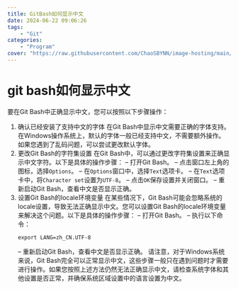 ```yaml
---
title: GitBash如何显示中文
date: 2024-06-22 09:06:26
tags: 
    - "Git"
categories:
    - "Program"
cover: "https://raw.githubusercontent.com/ChaoSBYNN/image-hosting/main/program/git.webp"
---
```


# git bash如何显示中文

要在Git Bash中正确显示中文，您可以按照以下步骤操作：

1. 确认已经安装了支持中文的字体
   在Git Bash中显示中文需要正确的字体支持。在Windows操作系统上，默认的字体一般已经支持中文，不需要额外操作。如果您遇到了乱码问题，可以尝试更改默认字体。
2. 更改Git Bash的字符集设置
   在Git Bash中，可以通过更改字符集设置来正确显示中文字符。以下是具体的操作步骤：
   – 打开Git Bash。
   – 点击窗口左上角的图标，选择`Options`。
   – 在`Options`窗口中，选择`Text`选项卡。
   – 在`Text`选项卡中，将`Character set`设置为`UTF-8`。
   – 点击`OK`保存设置并关闭窗口。
   – 重新启动Git Bash，查看中文是否显示正确。
3. 设置Git Bash的locale环境变量
   在某些情况下，Git Bash可能会忽略系统的locale设置，导致无法正确显示中文。您可以设置Git Bash的locale环境变量来解决这个问题。以下是具体的操作步骤：
   – 打开Git Bash。
   – 执行以下命令：
     ```shell
     export LANG=zh_CN.UTF-8
     ```
   – 重新启动Git Bash，查看中文是否显示正确。
请注意，对于Windows系统来说，Git Bash完全可以正常显示中文，这些步骤一般只在遇到问题时才需要进行操作。如果您按照上述方法仍然无法正确显示中文，请检查系统字体和其他设置是否正常，并确保系统区域设置中的语言设置为中文。